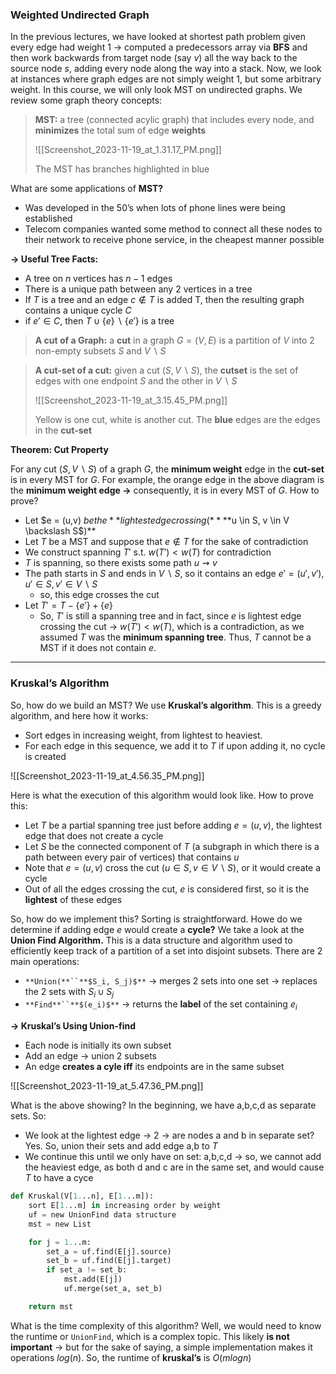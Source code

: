 ### Weighted Undirected Graph

In the previous lectures, we have looked at shortest path problem given every edge had weight 1 → computed a predecessors array via **BFS** and then work backwards from target node (say $v$﻿) all the way back to the source node $s$﻿, adding every node along the way into a stack. Now, we look at instances where graph edges are not simply weight 1, but some arbitrary weight. In this course, we will only look MST on undirected graphs. We review some graph theory concepts:

> **MST:** a tree (connected acylic graph) that includes every node, and **minimizes** the total sum of edge **weights**
> 
> ![[Screenshot_2023-11-19_at_1.31.17_PM.png]]
> 
> The MST has branches highlighted in blue

What are some applications of **MST?**

- Was developed in the 50’s when lots of phone lines were being established
- Telecom companies wanted some method to connect all these nodes to their network to receive phone service, in the cheapest manner possible

**→ Useful Tree Facts:**

- A tree on $n$﻿ vertices has $n-1$﻿ edges
- There is a unique path between any 2 vertices in a tree
- If $T$﻿ is a tree and an edge $c \notin T$﻿ is added T, then the resulting graph contains a unique cycle $C$﻿
- if $e' \in C$﻿, then $T \cup \{e\} \backslash \{e'\}$﻿ is a tree

> **A cut of a Graph:** a **cut** in a graph $G = (V,E)$﻿ is a partition of $V$﻿ into 2 non-empty subsets $S$﻿ and $V \backslash S$﻿

> **A cut-set of a cut:** given a cut $(S, V \backslash S)$﻿, the **cutset** is the set of edges with one endpoint $S$﻿ and the other in $V \backslash S$﻿
> 
> ![[Screenshot_2023-11-19_at_3.15.45_PM.png]]
> 
> Yellow is one cut, white is another cut. The **blue** edges are the edges in the **cut-set**

**Theorem: Cut Property**

For any cut $(S, V \backslash S)$﻿ of a graph $G$﻿, the **minimum weight** edge in the **cut-set** is in every MST for $G$﻿. For example, the orange edge in the above diagram is the **minimum weight edge →** consequently, it is in every MST of $G$﻿. How to prove?

- Let $e = (u,v) $﻿ be the **lightest edge crossing (****$u \in S, v \in V \backslash S$**﻿**)**
- Let $T$﻿ be a MST and suppose that $e \notin T$﻿ for the sake of contradiction
- We construct spanning $T'$﻿ s.t. $w(T') < w(T)$﻿ for contradiction
- $T$﻿ is spanning, so there exists some path $u \rightsquigarrow v$﻿
- The path starts in $S$﻿ and ends in $V \backslash S$﻿, so it contains an edge $e' = (u', v'), u' \in S, v' \in V \backslash S$﻿
    - so, this edge crosses the cut
- Let $T' = T - \{e'\} + \{e\}$﻿
    - So, $T'$﻿ is still a spanning tree and in fact, since $e$﻿ is lightest edge crossing the cut → $w(T') < w(T)$﻿, which is a contradiction, as we assumed $T$﻿ was the **minimum spanning tree**. Thus, $T$﻿ cannot be a MST if it does not contain $e$﻿.

---

### Kruskal’s Algorithm

So, how do we build an MST? We use **Kruskal’s algorithm**. This is a greedy algorithm, and here how it works:

- Sort edges in increasing weight, from lightest to heaviest.
- For each edge in this sequence, we add it to $T$﻿ if upon adding it, no cycle is created

![[Screenshot_2023-11-19_at_4.56.35_PM.png]]

Here is what the execution of this algorithm would look like. How to prove this:

- Let $T$﻿ be a partial spanning tree just before adding $e = (u,v)$﻿, the lightest edge that does not create a cycle
- Let $S$﻿ be the connected component of $T$﻿ (a subgraph in which there is a path between every pair of vertices) that contains $u$﻿
- Note that $e = (u,v)$﻿ cross the cut $(u \in S, v \in V \backslash S)$﻿, or it would create a cycle
- Out of all the edges crossing the cut, $e$﻿ is considered first, so it is the **lightest** of these edges

  

So, how do we implement this? Sorting is straightforward. Howe do we determine if adding edge $e$﻿ would create a **cycle?** We take a look at the **Union Find Algorithm.** This is a data structure and algorithm used to efficiently keep track of a partition of a set into disjoint subsets. There are 2 main operations:

- `**Union(**``**$S_i, S_j)$**`﻿ → merges 2 sets into one set → replaces the 2 sets with $S_i \cup S_j$﻿
- `**Find**``**$(e_i)$**`﻿ → returns the **label** of the set containing $e_i$﻿

  

**→ Kruskal’s Using Union-find**

- Each node is initially its own subset
- Add an edge → union 2 subsets
- An edge **creates a cyle iff** its endpoints are in the same subset

![[Screenshot_2023-11-19_at_5.47.36_PM.png]]

What is the above showing? In the beginning, we have a,b,c,d as separate sets. So:

- We look at the lightest edge → 2 → are nodes a and b in separate set? Yes. So, union their sets and add edge a,b to $T$﻿
- We continue this until we only have on set: a,b,c,d → so, we cannot add the heaviest edge, as both d and c are in the same set, and would cause $T$﻿ to have a cyce

```Python
def Kruskal(V[1...n], E[1...m]):
	sort E[1...m] in increasing order by weight 
	uf = new UnionFind data structure 
	mst = new List

	for j = 1...m:
		set_a = uf.find(E[j].source)
		set_b = uf.find(E[j].target)
		if set_a != set_b:
			mst.add(E[j])
			uf.merge(set_a, set_b)

	return mst
```

What is the time complexity of this algorithm? Well, we would need to know the runtime or `UnionFind`, which is a complex topic. This likely **is not important** → but for the sake of saying, a simple implementation makes it operations $log(n)$﻿. So, the runtime of **kruskal’s** is $O(mlogn)$